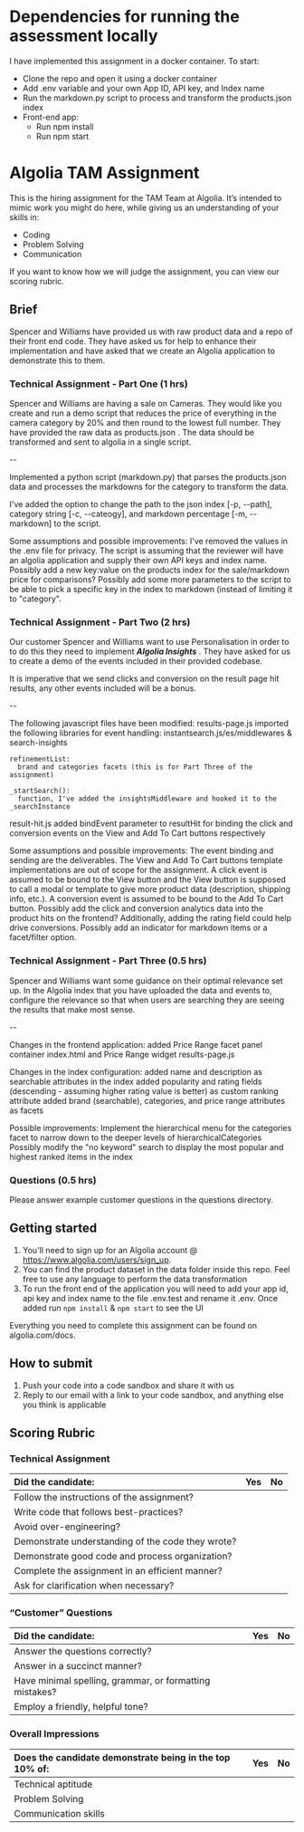 # Dependencies for running the assessment locally

I have implemented this assignment in a docker container. To start:

* Clone the repo and open it using a docker container
* Add .env variable and your own App ID, API key, and Index name
* Run the markdown.py script to process and transform the products.json index
* Front-end app:
  * Run npm install
  * Run npm start

# Algolia TAM Assignment 
  
This is the hiring assignment for the TAM Team at Algolia. It’s intended to mimic work you might do here, while giving us an understanding of your skills in:  
  
* Coding
* Problem Solving
* Communication
  
If you want to know how we will judge the assignment, you can view our scoring rubric.  
  
## Brief
Spencer and Williams have provided us with raw product data and a repo of their front end code. They have asked us for help to enhance their implementation and have asked that we create an Algolia application to demonstrate this to them.

### Technical Assignment - Part One (1 hrs)
Spencer and Williams are having a sale on Cameras. They would like you create and run a demo script that reduces the price of everything in the camera category by 20% and then round to the lowest full number. They have provided the raw data as products.json . The data should be transformed and sent to algolia in a single script.  

--

Implemented a python script (markdown.py) that parses the products.json data and processes the markdowns for the category to transform the data.

I've added the option to change the path to the json index [-p, --path], category string [-c, --cateogy], and markdown percentage [-m, --markdown] to the script.

Some assumptions and possible improvements:
  I've removed the values in the .env file for privacy. The script is assuming that the reviewer will have an algolia application and supply their own API keys and index name.
  Possibly add a new key:value on the products index for the sale/markdown price for comparisons?
  Possibly add some more parameters to the script to be able to pick a specific key in the index to markdown (instead of limiting it to "category".

  
### Technical Assignment - Part Two (2 hrs)
Our customer Spencer and Williams want to use Personalisation in order to to do this they need to implement **_Algolia Insights_** . They have asked for us to create a demo of the events included in their provided codebase.  
  
It is imperative that we send clicks and conversion on the result page hit results, any other events included will be a bonus.  

--

The following javascript files have been modified: 
  results-page.js
    imported the following libraries for event handling: instantsearch.js/es/middlewares & search-insights

    refinementList:
      brand and categories facets (this is for Part Three of the assignment)
    
    _startSearch():
      function, I've added the insightsMiddleware and hooked it to the _searchInstance
  
  result-hit.js
    added bindEvent parameter to resultHit for binding the click and conversion events on the View and Add To Cart buttons respectively

Some assumptions and possible improvements:
  The event binding and sending are the deliverables. The View and Add To Cart buttons template implementations are out of scope for the assignment.
  A click event is assumed to be bound to the View button and the View button is supposed to call a modal or template to give more product data (description, shipping info, etc.).
  A conversion event is assumed to be bound to the Add To Cart button.
  Possibly add the click and conversion analytics data into the product hits on the frontend? Additionally, adding the rating field could help drive conversions.
  Possibly add an indicator for markdown items or a facet/filter option.
  
### Technical Assignment - Part Three (0.5 hrs)
Spencer and Williams want some guidance on their optimal relevance set up. In the Algolia index that you have uploaded the data and events to, configure the relevance so that when users are searching they are seeing the results that make most sense. 

--

Changes in the frontend application:
  added Price Range facet panel container index.html and Price Range widget results-page.js

Changes in the index configuration:
  added name and description as searchable attributes in the index
  added popularity and rating fields (descending - assuming higher rating value is better) as custom ranking attribute
  added brand (searchable), categories, and price range attributes as facets

Possible improvements:
  Implement the hierarchical menu for the categories facet to narrow down to the deeper levels of hierarchicalCategories
  Possibly modify the "no keyword" search to display the most popular and highest ranked items in the index
  
### Questions (0.5 hrs)
  
Please answer example customer questions in the questions directory.  
  
## Getting started
  
1. You'll need to sign up for an Algolia account @ https://www.algolia.com/users/sign_up.  
2. You can find the product dataset in the data folder inside this repo. Feel free to use any language to perform the data transformation  
3. To run the front end of the application you will need to add your app id, api key and index name to the file .env.test and rename it .env. Once added run `npm install` & `npm start` to see the UI  
  
Everything you need to complete this assignment can be found on algolia.com/docs.  
  
## How to submit
1. Push your code into a code sandbox and share it with us  
2. Reply to our email with a link to your code sandbox, and anything else you think is applicable  
  
## Scoring Rubric
  
### Technical Assignment
  
| Did the candidate: | Yes | No |
| :------------- | :------------- | :------------- |
| Follow the instructions of the assignment? | | |
| Write code that follows best-practices? | | |
| Avoid over-engineering? | | |
| Demonstrate understanding of the code they wrote? | | |
| Demonstrate good code and process organization? | | |
| Complete the assignment in an efficient manner? | | |
| Ask for clarification when necessary? | | |
  
### “Customer” Questions

| Did the candidate: | Yes | No |
| :------------- | :------------- | :------------- |
| Answer the questions correctly? | | |
| Answer in a succinct manner? | | |
| Have minimal spelling, grammar, or formatting mistakes? | | |
| Employ a friendly, helpful tone? | | | |

### Overall Impressions

| Does the candidate demonstrate being in the top 10% of: | Yes | No |
| :------------- | :------------- | :------------- |
| Technical aptitude | | |
| Problem Solving | | |
| Communication skills | | | |
